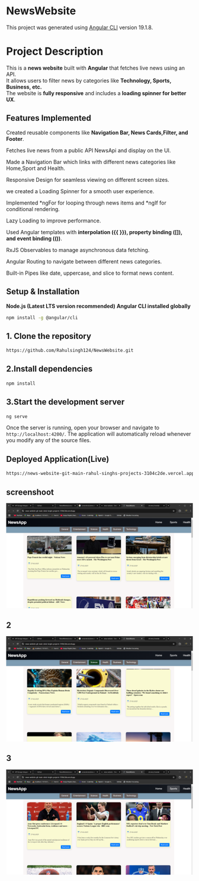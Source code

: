 # NewsWebsite

This project was generated using [Angular CLI](https://github.com/angular/angular-cli) version 19.1.8.

# Project Description
This is a **news website** built with **Angular** that fetches live news using an API.  
It allows users to filter news by categories like **Technology, Sports, Business, etc.**  
The website is **fully responsive** and includes a **loading spinner for better UX**.

## Features Implemented

Created reusable components like **Navigation Bar, News Cards,Filter, and Footer**.

Fetches live news from a public API NewsApi and display on the UI.

Made a Navigation Bar which links with different news categories like Home,Sport and Health.

Responsive Design for seamless viewing on different screen sizes.

we created a Loading Spinner for a smooth user experience.

 Implemented *ngFor for looping through news items and *ngIf for conditional rendering.

Lazy Loading to improve performance.

Used Angular templates with **interpolation ({{ }}), property binding ([]), and event binding (())**.

RxJS Observables to manage asynchronous data fetching.

Angular Routing to navigate between different news categories.

Built-in Pipes like date, uppercase, and slice to format news content.

## Setup & Installation
**Node.js (Latest LTS version recommended)**
**Angular CLI installed globally**

```bash
npm install -g @angular/cli
```
## 1. Clone the repository
```bash
https://github.com/Rahulsingh124/NewsWebsite.git
```
## 2.Install dependencies
```bash
npm install
```

## 3.Start the development server
```bash
ng serve
```
Once the server is running, open your browser and navigate to `http://localhost:4200/`. The application will automatically reload whenever you modify any of the source files.

## Deployed Application(Live)

```bash
https://news-website-git-main-rahul-singhs-projects-3104c2de.vercel.app/
```

## screenshoot
![image alt](https://github.com/Rahulsingh124/NewsWebsite/blob/f07bf0a9ef5a575df5730f9ffaf5d15af4014941/Screenshot%20(612).png)

## 2
![image alt](https://github.com/Rahulsingh124/NewsWebsite/blob/f2a0132fef2dd780cfd4ee4cfb24a1af71d56d97/Screenshot%20(613).png)

## 3
![image alt](https://github.com/Rahulsingh124/NewsWebsite/blob/aed23f17e92e49fef826c85ca6d3b8c6f6b491bc/Screenshot%20(614).png)


